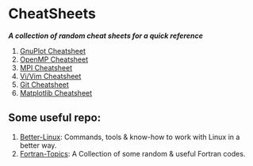 # CheatSheets
__*A collection of random cheat sheets for a quick reference*__


1. [GnuPlot Cheatsheet](cheatsheets/gnuplot_cheatsheet.md)
2. [OpenMP Cheatsheet](cheatsheets/OpenMPCheatSheet.md)
2. [MPI Cheatsheet](cheatsheets/MPICheatSheet.md)
3. [Vi/Vim Cheatsheet](cheatsheets/viCheatsheet.md)
3. [Git Cheatsheet](cheatsheets/gitCheatsheet.md)
4. [Matplotlib Cheatsheet](cheatsheets/matplotlibCheatSheet.md)

## Some useful repo:
1. [Better-Linux](https://github.com/Koushikphy/Better-Linux): Commands, tools & know-how to work with Linux in a better way.
2. [Fortran-Topics](https://github.com/Koushikphy/Fortran-Topics): A Collection of some random & useful Fortran codes.